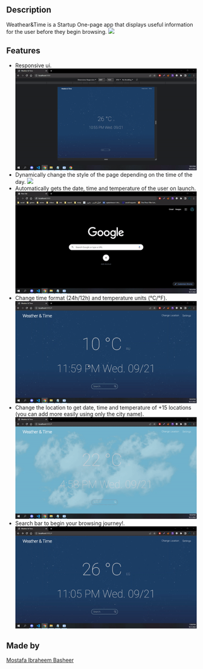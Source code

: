 ## Description

Weathear&Time is a Startup One-page app that displays useful information for the user before they begin browsing.
![](https://github.com/Mostafa-Ibraheem-basheer/presentation/blob/main/presentations/Weather%20%26%20Time/Demo.gif)
## Features

* Responsive ui.
![](https://github.com/Mostafa-Ibraheem-basheer/presentation/blob/main/presentations/Weather%20%26%20Time/responsiveness.gif)
* Dynamically change the style of the page depending on the time of the day.
![](https://github.com/Mostafa-Ibraheem-basheer/presentation/blob/main/presentations/Weather%20%26%20Time/dynamic%20style.gif)
* Automatically gets the date, time and temperature of the user on launch.
![](https://github.com/Mostafa-Ibraheem-basheer/presentation/blob/main/presentations/Weather%20%26%20Time/open%20app.gif)
* Change time format (24h/12h) and temperature units (°C/°F).
![](https://github.com/Mostafa-Ibraheem-basheer/presentation/blob/main/presentations/Weather%20%26%20Time/change%20settings.gif)
* Change the location to get date, time and temperature of +15 locations (you can add more easily using only the city name).
![](https://github.com/Mostafa-Ibraheem-basheer/presentation/blob/main/presentations/Weather%20%26%20Time/change%20location.gif)
* Search bar to begin your browsing journey!.
![](https://github.com/Mostafa-Ibraheem-basheer/presentation/blob/main/presentations/Weather%20%26%20Time/Search.gif)

## Made by

[Mostafa Ibraheem Basheer](mostafa.i.basheer@gmail.com)



